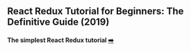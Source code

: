 ## React Redux Tutorial for Beginners: The Definitive Guide (2019) 

#### The simplest React Redux tutorial [:arrow_right:](https://www.valentinog.com/blog/redux/)
